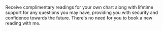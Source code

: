 Receive complimentary readings for your own chart along with lifetime support for any questions you may have, providing you with security and confidence towards the future. There's no need for you to book a new reading with me.